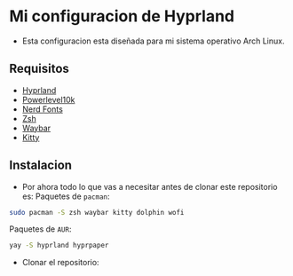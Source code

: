 
# Mi configuracion de Hyprland

- Esta configuracion esta diseñada para mi sistema operativo Arch Linux.


## Requisitos

- [Hyprland]()
- [Powerlevel10k]()
- [Nerd Fonts](https://www.nerdfonts.com/)
- [Zsh](https://www.zsh.org/)
- [Waybar]()
- [Kitty]()

## Instalacion

- Por ahora todo lo que vas a necesitar antes de clonar este repositorio es:
Paquetes de `pacman`:
```bash
sudo pacman -S zsh waybar kitty dolphin wofi
```

Paquetes de `AUR`:
```bash
yay -S hyprland hyprpaper
```




- Clonar el repositorio:
```bash

```


